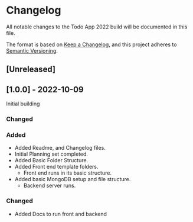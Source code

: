 # Changelog
All notable changes to the Todo App 2022 build will be documented in this file.

The format is based on [Keep a Changelog](https://keepachangelog.com/en/1.0.0/),
and this project adheres to [Semantic Versioning](https://semver.org/spec/v2.0.0.html).

## [Unreleased]

## [1.0.0] - 2022-10-09
Initial building

### Changed

### Added
- Added Readme, and Changelog files.
- Initial Planning set completed.
- Added Basic Folder Structure.
- Added Front end template folders.
  - Front end runs in its basic structure.
- Added basic MongoDB setup and file structure.
  - Backend server runs.

### Changed
- Added Docs to run front and backend